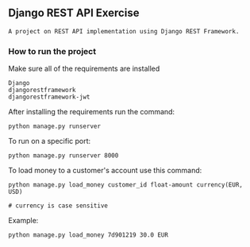 
## Django REST API Exercise

    A project on REST API implementation using Django REST Framework. 

### How to run the project
Make sure all of the requirements are installed
    
    Django
    djangorestframework
    djangorestframework-jwt
    
After installing the requirements run the command:
    
    python manage.py runserver
    
To run on a specific port:
    
    python manage.py runserver 8000
    

To load money to a customer's account use this command:
    
    python manage.py load_money customer_id float-amount currency(EUR, USD)
    
    # currency is case sensitive
    
Example:
    
    python manage.py load_money 7d901219 30.0 EUR
    
    

